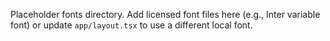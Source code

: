 Placeholder fonts directory. Add licensed font files here (e.g., Inter variable font) or update `app/layout.tsx` to use a different local font.
